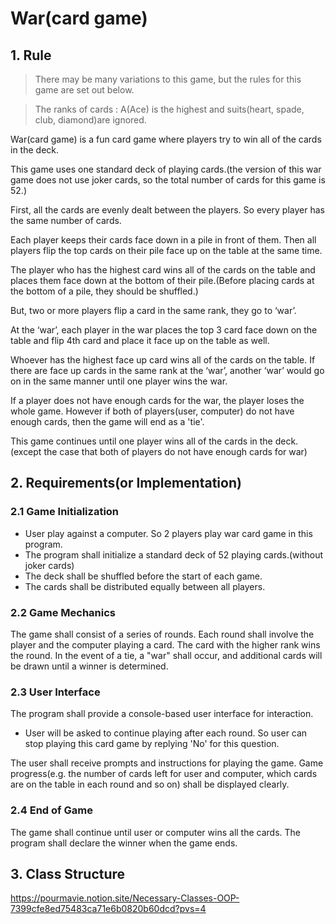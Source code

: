 # War(card game)

## 1. Rule
> There may be many variations to this game, but the rules for this game are set out below.

> The ranks of cards : A(Ace) is the highest and suits(heart, spade, club, diamond)are ignored.

War(card game) is a fun card game where players try to win all of the cards in the deck.

This game uses one standard deck of playing cards.(the version of this war game does not use joker cards, so the total number of cards for this game is 52.)

First, all the cards are evenly dealt between the players. So every player has the same number of cards.

Each player keeps their cards face down in a pile in front of them. Then all players flip the top cards on their pile face up on the table at the same time.

The player who has the highest card wins all of the cards on the table and places them face down at the bottom of their pile.(Before placing cards at the bottom of a pile, they should be shuffled.)

But, two or more players flip a card in the same rank, they go to ‘war’. 

At the ‘war’, each player in the war places the top 3 card face down on the table and flip 4th card and place it face up on the table as well.

Whoever has the highest face up card wins all of the cards on the table. 
If there are face up cards in the same rank at the ‘war’, another ‘war’ would go on in the same manner until one player wins the war.

If a player does not have enough cards for the war, the player loses the whole game.
However if both of players(user, computer) do not have enough cards, then the game will end as a 'tie'.

This game continues until one player wins all of the cards in the deck.(except the case that both of players do not have enough cards for war)

## 2. Requirements(or Implementation)
### 2.1 Game Initialization
- User play against a computer. So 2 players play war card game in this program.
- The program shall initialize a standard deck of 52 playing cards.(without joker cards)
- The deck shall be shuffled before the start of each game.
- The cards shall be distributed equally between all players.
### 2.2 Game Mechanics
The game shall consist of a series of rounds.
Each round shall involve the player and the computer playing a card.
The card with the higher rank wins the round.
In the event of a tie, a "war" shall occur, and additional cards will be drawn until a winner is determined.
### 2.3 User Interface
The program shall provide a console-based user interface for interaction.

- User will be asked to continue playing after each round. So user can stop playing this card game by replying 'No' for this question.

The user shall receive prompts and instructions for playing the game.
Game progress(e.g. the number of cards left for user and computer, which cards are on the table in each round and so on) shall be displayed clearly.
### 2.4 End of Game
The game shall continue until user or computer wins all the cards.
The program shall declare the winner when the game ends.

## 3. Class Structure
https://pourmavie.notion.site/Necessary-Classes-OOP-7399cfe8ed75483ca71e6b0820b60dcd?pvs=4
